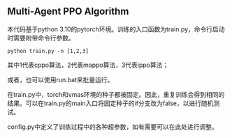 ## Multi-Agent PPO Algorithm

本代码基于python 3.10的pytorch环境。训练的入口函数为train.py，命令行启动时需要附带命令行参数。

```
python train.py -n [1,2,3]
```

其中1代表cppo算法，2代表mappo算法，3代表ippo算法；

或者，也可以使用run.bat来批量运行。

在train.py中，torch和vmas环境的种子都被固定。因此，重复训练会得到相同的结果。可以在train.py的main入口将固定种子的if分支改为false，以进行随机测试。

config.py中定义了训练过程中的各种超参数，如有需要可以在此处进行调整。

